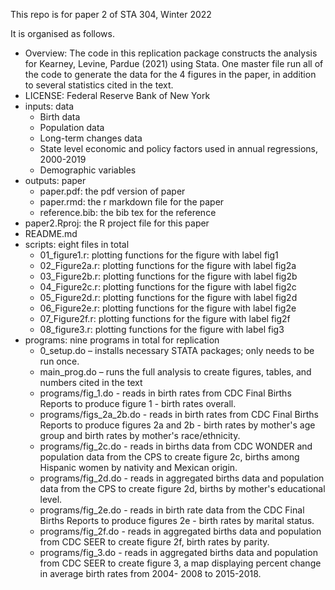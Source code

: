 This repo is for paper 2 of STA 304, Winter 2022

It is organised as follows.
- Overview: The code in this replication package constructs the analysis for Kearney, Levine, Pardue (2021) using Stata. One master file run all of the code to generate the data for the 4 figures in the paper, in addition to several statistics cited in the text.
- LICENSE: Federal Reserve Bank of New York
- inputs: data
  * Birth data
  * Population data
  * Long-term changes data
  * State level economic and policy factors used in annual regressions, 2000-2019
  * Demographic variables
- outputs: paper
  * paper.pdf: the pdf version of paper
  * paper.rmd: the r markdown file for the paper
  * reference.bib: the bib tex for the reference
- paper2.Rproj: the R project file for this paper
- README.md
- scripts: eight files in total
  * 01_figure1.r: plotting functions for the figure with label fig1
  * 02_Figure2a.r: plotting functions for the figure with label fig2a
  * 03_Figure2b.r: plotting functions for the figure with label fig2b
  * 04_Figure2c.r: plotting functions for the figure with label fig2c
  * 05_Figure2d.r: plotting functions for the figure with label fig2d
  * 06_Figure2e.r: plotting functions for the figure with label fig2e
  * 07_Figure2f.r: plotting functions for the figure with label fig2f
  * 08_figure3.r: plotting functions for the figure with label fig3
- programs: nine programs in total for replication
  * 0_setup.do – installs necessary STATA packages; only needs to be run once.
  * main_prog.do – runs the full analysis to create figures, tables, and numbers cited in the text
  * programs/fig_1.do - reads in birth rates from CDC Final Births Reports to produce figure 1 - birth rates overall.
  * programs/figs_2a_2b.do - reads in birth rates from CDC Final Births Reports to produce figures 2a and 2b - birth rates by mother's age group and birth rates by mother's race/ethnicity.
  * programs/fig_2c.do - reads in births data from CDC WONDER and population data from the CPS to create figure 2c, births among Hispanic women by nativity and Mexican origin.
  * programs/fig_2d.do - reads in aggregated births data and population data from the CPS to create figure 2d, births by mother's educational level.
  * programs/fig_2e.do - reads in birth rate data from the CDC Final Births Reports to produce figures 2e - birth rates by marital status.
  * programs/fig_2f.do - reads in aggregated births data and population from CDC SEER to create figure 2f, birth rates by parity.
  * programs/fig_3.do - reads in aggregated births data and population from CDC SEER to create figure 3, a map displaying percent change in average birth rates from 2004- 2008 to 2015-2018.


